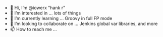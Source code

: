 - 👋 Hi, I’m @iowerx "hank r" 
- 👀 I’m interested in ... lots of things
- 🌱 I’m currently learning ... Groovy in full FP mode
- 💞️ I’m looking to collaborate on ... Jenkins global var libraries, and more
- 📫 How to reach me ... 

<!---
iowerx/iowerx is a ✨ special ✨ repository because its `README.md` (this file) appears on your GitHub profile.
You can click the Preview link to take a look at your changes.
--->
